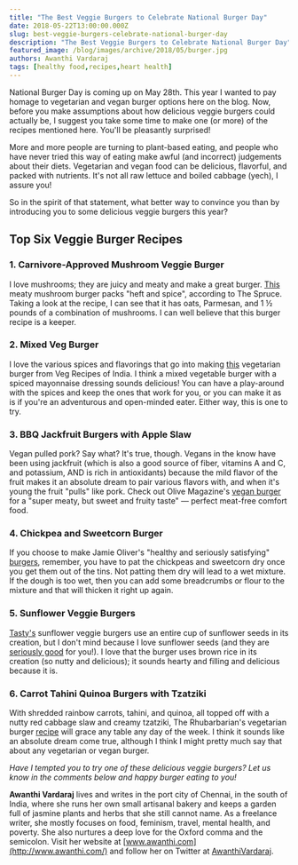 ```yaml
---
title: "The Best Veggie Burgers to Celebrate National Burger Day"
date: 2018-05-22T13:00:00.000Z
slug: best-veggie-burgers-celebrate-national-burger-day
description: "The Best Veggie Burgers to Celebrate National Burger Day"
featured_image: /blog/images/archive/2018/05/burger.jpg
authors: Awanthi Vardaraj
tags: [healthy food,recipes,heart health]
---
```


National Burger Day is coming up on May 28th. This year I wanted to pay homage to vegetarian and vegan burger options here on the blog. Now, before you make assumptions about how delicious veggie burgers could actually be, I suggest you take some time to make one (or more) of the recipes mentioned here. You'll be pleasantly surprised!

More and more people are turning to plant-based eating, and people who have never tried this way of eating make awful (and incorrect) judgements about their diets. Vegetarian and vegan food can be delicious, flavorful, and packed with nutrients. It's not all raw lettuce and boiled cabbage (yech), I assure you!

So in the spirit of that statement, what better way to convince you than by introducing you to some delicious veggie burgers this year?

## Top Six Veggie Burger Recipes

### 1\. Carnivore-Approved Mushroom Veggie Burger

I love mushrooms; they are juicy and meaty and make a great burger. [This](https://www.thespruce.com/mushroom-veggie-burger-recipe-102163) meaty mushroom burger packs "heft and spice", according to The Spruce. Taking a look at the recipe, I can see that it has oats, Parmesan, and 1 ½ pounds of a combination of mushrooms. I can well believe that this burger recipe is a keeper.

### 2\. Mixed Veg Burger

I love the various spices and flavorings that go into making [this](https://www.vegrecipesofindia.com/veg-burger-recipe-veggie-burger/) vegetarian burger from Veg Recipes of India. I think a mixed vegetable burger with a spiced mayonnaise dressing sounds delicious! You can have a play-around with the spices and keep the ones that work for you, or you can make it as is if you're an adventurous and open-minded eater. Either way, this is one to try.

### 3\. BBQ Jackfruit Burgers with Apple Slaw

Vegan pulled pork? Say what? It's true, though. Vegans in the know have been using jackfruit (which is also a good source of fiber, vitamins A and C, and potassium, AND is rich in antioxidants) because the mild flavor of the fruit makes it an absolute dream to pair various flavors with, and when it's young the fruit "pulls" like pork. Check out Olive Magazine's [vegan burger](https://www.olivemagazine.com/recipes/vegan/bbq-jackfruit-buns-with-apple-slaw/) for a "super meaty, but sweet and fruity taste" — perfect meat-free comfort food.

### 4\. Chickpea and Sweetcorn Burger

If you choose to make Jamie Oliver's "healthy and seriously satisfying" [burgers](https://www.jamieoliver.com/recipes/vegetables-recipes/the-best-vegan-burger/), remember, you have to pat the chickpeas and sweetcorn dry once you get them out of the tins. Not patting them dry will lead to a wet mixture. If the dough is too wet, then you can add some breadcrumbs or flour to the mixture and that will thicken it right up again.

### 5\. Sunflower Veggie Burgers

[Tasty's](https://tasty.co/recipe/sunflower-veggie-burgers) sunflower veggie burgers use an entire cup of sunflower seeds in its creation, but I don't mind because I love sunflower seeds (and they are [seriously good](https://draxe.com/sunflower-seeds/) for you!). I love that the burger uses brown rice in its creation (so nutty and delicious); it sounds hearty and filling and delicious because it is.

### 6\. Carrot Tahini Quinoa Burgers with Tzatziki

With shredded rainbow carrots, tahini, and quinoa, all topped off with a nutty red cabbage slaw and creamy tzatziki, The Rhubarbarian's vegetarian burger [recipe](http://www.rhubarbarians.com/carrot-tahini-quinoa-burgers-with-tzatziki/) will grace any table any day of the week. I think it sounds like an absolute dream come true, although I think I might pretty much say that about any vegetarian or vegan burger.

_Have I tempted you to try one of these delicious veggie burgers? Let us know in the comments below and happy burger eating to you!_

**Awanthi Vardaraj** lives and writes in the port city of Chennai, in the south of India, where she runs her own small artisanal bakery and keeps a garden full of jasmine plants and herbs that she still cannot name. As a freelance writer, she mostly focuses on food, feminism, travel, mental health, and poverty. She also nurtures a deep love for the Oxford comma and the semicolon. Visit her website at [www.awanthi.com](http://www.awanthi.com/) and follow her on Twitter at [AwanthiVardaraj](https://twitter.com/AwanthiVardaraj).